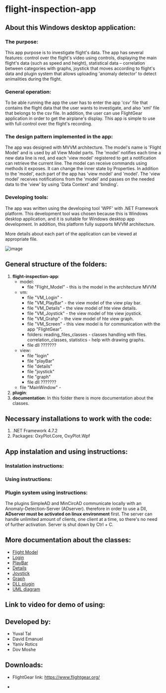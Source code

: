 # flight-inspection-app

## About this Windows desktop application:

### The purpose:
This app purpose is to investigate flight's data. The app has several features: control over the flight's video using controls, displaying the main flight's data (such as speed and height), statistical data – correlation between categories with graphs, joystick that moves according to flight's data and plugin system that allows uploading 'anomaly detector' to detect animalities during the flight.

### General operation:
To be able running the app the user has to enter the app 'csv' file that contains the flight data that the user wants to investigate, and also 'xml' file that belongs to the csv file. In addition, the user can use FlightGear application in order to get the airplane's display.
This app is simple to use with full control over the flight's recording.

### The design pattern implemented in the app:
The app was designed with MVVM architecture. The model's name is 'Flight Model' and is used by all View Model parts. The 'model' notifies each time a new data line is red, and each 'view model' registered to get a notification can retrieve the current line. The model can receive commands using methods it exposes. It can change the inner state by Properties.
In addition to the 'model', each part of the app has 'view model' and 'model'. The 'view model' receives notifications from the 'model' and passes on the needed data to the 'view' by using 'Data Context' and 'binding'.

### Developing tools:
The app was written using the developing tool 'WPF' with .NET Framework platform. This development tool was chosen because this is Windows desktop application, and it is suitable for Windows desktop app development. In addition, this platform fully supports MVVM architecture.

More details about each part of the application can be viewed at appropriate file.

![image](https://user-images.githubusercontent.com/72437425/114621702-b420e380-9cb5-11eb-9fd1-93c2fda6bc85.png)


## General structure of the folders:
1. **flight-inspection-app**:
    - model:
      - file "Flight_Model" - this is the model in the architecture MVVM
    - vm:
      - file "VM_Login" - 
      - file "VM_PlayBar" - the view model of the view play bar.
      - file "VM_Details" - the view model of hte view details.
      - file "VM_Joystick" - the view model of hte view joystick.
      - file "VM_Grahp" - the view model of hte view graph.
      - file "VM_Screen" - this view model is for communication with the app "FlightGear".
      - folders: reading_files_classes - classes handling with files. correlation_classes, statistics - help with drawing graphs.
      - file dll ???????
    - view:
      - file "login"
      - file "playBar"
      - file "details"
      - file "joystick"
      - file "graph"
      - file dll ???????
    - file "MainWindow" - 
2. **plugin**:
4. **documentation**:
In this folder there is more documentation about the classes.


## Necessary installations to work with the code:
1. .NET Framework 4.7.2
2. Packages: OxyPlot.Core, OxyPlot.Wpf

## App instalation and using instructions:

### Instalation instructions:

### Using instructions:

### Plugin system using instructions:
The plugins SimpleAD and MinCircAD communicate locally with an Anomaly-Detection-Server (ADserver). therefore in order to use a Dll, **ADserver must be activated on linux environment** first. The server can handle unlimited amount of clients, one client at a time, so there's no need of further activation. Server is shut down by Ctrl + C.

## More documentation about the classes:
- [Flight Model](documentation/Model.md)
- [Login](documentation/Login.md)
- [PlayBar](documentation/PlayBar.md)
- [Details](documentation/Details.md)
- [Joystick](documentation/Joystick.md)
- [Graph](documentation/Graph.md)
- [DLL plugin](documentation/Dll.md)
- [UML diagram](documentation/uml.pdf)

## Link to video for demo of using:


## Developed by:
* Yuval Tal
* David Emanuel
* Yaniv Rotics
* Dov Moshe

## Downloads:
* FlightGear
link: https://www.flightgear.org/

* 
